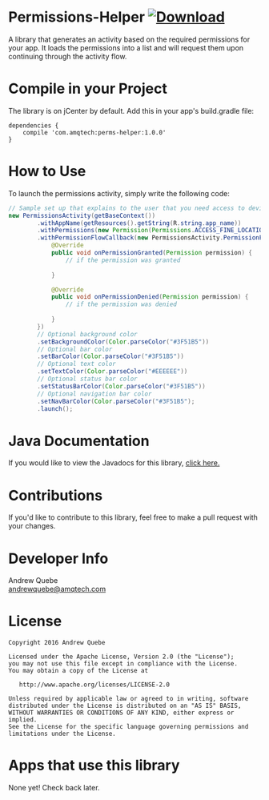 # Permissions-Helper [ ![Download](https://api.bintray.com/packages/andrew-quebe/maven/Android-Permission-Helper/images/download.svg) ](https://bintray.com/andrew-quebe/maven/Android-Permission-Helper/_latestVersion)
A library that generates an activity based on the required permissions for your app. It loads the permissions into a list and will request them upon continuing through the activity flow.

# Compile in your Project
The library is on jCenter by default. Add this in your app's build.gradle file:

```
dependencies {
	compile 'com.amqtech:perms-helper:1.0.0'
}
````

# How to Use
To launch the permissions activity, simply write the following code:

``` java
// Sample set up that explains to the user that you need access to device location.
new PermissionsActivity(getBaseContext())
        .withAppName(getResources().getString(R.string.app_name))
        .withPermissions(new Permission(Permissions.ACCESS_FINE_LOCATION, "This app needs access to your location to improve results."))
        .withPermissionFlowCallback(new PermissionsActivity.PermissionFlowCallback() {
            @Override
            public void onPermissionGranted(Permission permission) {
        		// if the permission was granted
                
            }

            @Override
            public void onPermissionDenied(Permission permission) {
                // if the permission was denied
                
            }
        })
        // Optional background color
        .setBackgroundColor(Color.parseColor("#3F51B5"))
        // Optional bar color
        .setBarColor(Color.parseColor("#3F51B5"))
        // Optional text color
        .setTextColor(Color.parseColor("#EEEEEE"))
        // Optional status bar color
        .setStatusBarColor(Color.parseColor("#3F51B5"))
        // Optional navigation bar color
        .setNavBarColor(Color.parseColor("#3F51B5");
        .launch();
```

# Java Documentation
If you would like to view the Javadocs for this library, [click here.](https://cdn.rawgit.com/Andrew-Quebe/Permissions-Helper/master/javadoc/index.html)

# Contributions
If you'd like to contribute to this library, feel free to make a pull request with your changes. 

# Developer Info
Andrew Quebe<br>
[andrewquebe@amqtech.com](mailto:andrewquebe@amqtech.com)

# License

```
Copyright 2016 Andrew Quebe

Licensed under the Apache License, Version 2.0 (the "License");
you may not use this file except in compliance with the License.
You may obtain a copy of the License at

   http://www.apache.org/licenses/LICENSE-2.0

Unless required by applicable law or agreed to in writing, software
distributed under the License is distributed on an "AS IS" BASIS,
WITHOUT WARRANTIES OR CONDITIONS OF ANY KIND, either express or implied.
See the License for the specific language governing permissions and
limitations under the License.
```

# Apps that use this library
None yet! Check back later.

